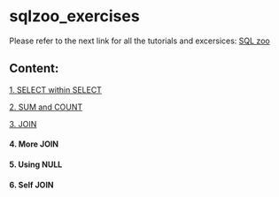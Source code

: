 # sqlzoo_exercises

Please refer to the next link for all the tutorials and excersices: [SQL zoo](https://www.sqlzoo.net/wiki/SQL_Tutorial)
## Content:
[1. SELECT within SELECT](https://github.com/aledominique/sqlzoo_exercises/blob/main/SELECT%20within%20SELECT.md)

[2. SUM and COUNT](https://github.com/aledominique/sqlzoo_exercises/edit/main/SUM%20and%20COUNT.md)

[3. JOIN](https://github.com/aledominique/sqlzoo_exercises/blob/main/JOIN%20operation.md)
#### 4. More JOIN
#### 5. Using NULL
#### 6. Self JOIN
